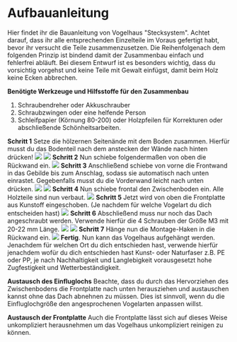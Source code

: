# Aufbauanleitung

Hier findet ihr die Bauanleitung von Vogelhaus "Stecksystem". Achtet darauf, dass ihr alle entsprechenden Einzelteile im Voraus gefertigt habt, bevor ihr versucht die Teile zusammenzusetzen. Die Reihenfolgenach dem folgenden Prinzip ist bindend damit der Zusammenbau einfach und fehlerfrei abläuft. Bei diesem Entwurf ist es besonders wichtig, dass du vorsichtig vorgehst und keine Teile mit Gewalt einfügst, damit beim Holz keine Ecken abbrechen. 

__Benötigte Werkzeuge und Hilfsstoffe für den Zusammenbau__

1. Schraubendreher oder Akkuschrauber
2. Schraubzwingen oder eine helfende Person
3. Schleifpapier (Körnung 80-200) oder Holzpfeilen für Korrekturen oder abschließende Schönheitsarbeiten.

__Schritt 1__ Setze die hölzernen Seitenände mit dem Boden zusammen. Hierfür musst du das Bodenteil nach dem anstecken der Wände nach hinten drücken!
![](Anleitung_Stecksystem_Vogelhaus_Seite_01.jpg)
![](Anleitung_Stecksystem_Vogelhaus_Seite_02.jpg)
__Schritt 2__ Nun schiebe folgendermaßen von oben die Rückwand ein. 
![](Anleitung_Stecksystem_Vogelhaus_Seite_03.jpg)
__Schritt 3__ Anschließend schiebe von vorne die Frontwand in das Gebilde bis zum Anschlag, sodass sie automatisch nach unten einrastet. Gegebenfalls musst du die Vorderwand leicht nach unten drücken.
![](Anleitung_Stecksystem_Vogelhaus_Seite_04.jpg)
![](Anleitung_Stecksystem_Vogelhaus_Seite_05.jpg)
__Schritt 4__ Nun schiebe frontal den Zwischenboden ein. Alle Holzteile sind nun verbaut. 
![](Anleitung_Stecksystem_Vogelhaus_Seite_06.jpg)
__Schritt 5__ Jetzt wird von oben die Frontplatte aus Kunstoff eingeschoben. (Je nachdem für welche Vogelart du dich entscheiden hast)
![](Anleitung_Stecksystem_Vogelhaus_Seite_07.jpg)
__Schritt 6__ Abschließend muss nur noch das Dach angeschraubt werden. Verwende hierfür die 4 Schrauben der Größe M3 mit 20-22 mm Länge. 
![](Anleitung_Stecksystem_Vogelhaus_Seite_08.jpg)
![](Anleitung_Stecksystem_Vogelhaus_Seite_09.jpg)
__Schritt 7__ Hänge nun die Montage-Haken in die Rückwand ein. 
![](Anleitung_Stecksystem_Vogelhaus_Seite_10.jpg)
__Fertig__. Nun kann das Vogelhaus aufgehängt werden. Jenachdem für welchen Ort du dich entschieden hast, verwende hierfür jenachdem wofür du dich entschieden hast Kunst- oder
Naturfaser z.B. PE oder PP, je nach Nachhaltigkeit und Langlebigkeit vorausgesetzt hohe Zugfestigkeit und Wetterbeständigkeit. 

__Austausch des Einfluglochs__
Beachte, dass du durch das Hervorziehen des Zwischenbodens die Frontplatte nach unten herausziehen und austauschen kannst ohne das Dach abnehnen zu müssen. Dies ist sinnvoll, wenn du die Einfluglochgröße den angesprochenen Vogelarten anpassen willst.  


__Austausch der Frontplatte__
Auch die Frontplatte lässt sich auf dieses Weise unkompliziert herausnehmen um das Vogelhaus unkompliziert reinigen zu können. 


